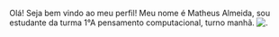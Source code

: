 Olá!
Seja bem vindo ao meu perfil!
Meu nome é Matheus Almeida, sou estudante da turma 1°A pensamento computacional, turno manhã.
![.](https://tenor.com/pt-BR/view/watermelon-troll-troll-face-lol-meme-gif-4413248654679347121)

